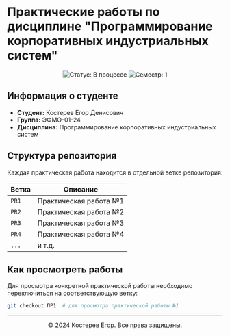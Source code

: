 # Практические работы по дисциплине "Программирование корпоративных индустриальных систем"

<div align="center">
  <img src="https://img.shields.io/badge/Статус-В%20процессе-yellow" alt="Статус: В процессе"/>
  <img src="https://img.shields.io/badge/Семестр-1-blue" alt="Семестр: 1"/>
</div>

## Информация о студенте

- **Студент:** Костерев Егор Денисович
- **Группа:** ЭФМО-01-24
- **Дисциплина:** Программирование корпоративных индустриальных систем

## Структура репозитория

Каждая практическая работа находится в отдельной ветке репозитория:

| Ветка | Описание |
|-------|----------|
| `PR1` | Практическая работа №1 |
| `PR2` | Практическая работа №2 |
| `PR3` | Практическая работа №3 |
| `PR4` | Практическая работа №4 |
| `...` | и т.д. |

## Как просмотреть работы

Для просмотра конкретной практической работы необходимо переключиться на соответствующую ветку:

```bash
git checkout ПР1  # для просмотра практической работы №1
```

---

<div align="center">
  &copy; 2024 Костерев Егор. Все права защищены.
</div>
